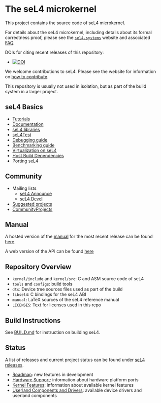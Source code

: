 <!--
     Copyright 2014, General Dynamics C4 Systems

     SPDX-License-Identifier: GPL-2.0-only
-->

The seL4 microkernel
====================

This project contains the source code of seL4 microkernel.

For details about the seL4 microkernel, including details about its formal
correctness proof, please see the [`sel4.systems`][1] website and associated
[FAQ][2].

DOIs for citing recent releases of this repository:
  * [![DOI][4]](https://doi.org/10.5281/zenodo.591727)

We welcome contributions to seL4. Please see the website for information
on [how to contribute][3].

This repository is usually not used in isolation, but as part of the build
system in a larger project.


  [1]: http://sel4.systems/
  [2]: https://docs.sel4.systems/projects/sel4/frequently-asked-questions
  [3]: https://docs.sel4.systems/processes/contributing.html
  [4]: https://zenodo.org/badge/DOI/10.5281/zenodo.591727.svg
  [5]: https://sel4.systems/Info/Docs/seL4-manual-latest.pdf
  [6]: https://docs.sel4.systems/GettingStarted
  [7]: https://docs.sel4.systems/releases/sel4
  [8]: https://docs.sel4.systems/projects/sel4/api-doc.html

seL4 Basics
---------------

- [Tutorials](https://docs.sel4.systems/Tutorials)
- [Documentation](https://docs.sel4.systems/projects/sel4/documentation)
- [seL4 libraries](https://docs.sel4.systems/projects/user_libs)
- [seL4Test](https://docs.sel4.systems/projects/sel4test/)
- [Debugging guide](https://docs.sel4.systems/projects/sel4-tutorials/debugging-guide)
- [Benchmarking guide](https://docs.sel4.systems/projects/sel4-tutorials/benchmarking-guide.html)
- [Virtualization on seL4](https://docs.sel4.systems/projects/virtualization/)
- [Host Build Dependencies](https://docs.sel4.systems/projects/buildsystem/host-dependencies.html)
- [Porting seL4](https://docs.sel4.systems/projects/sel4/porting)


Community
---------

- Mailing lists
  - [seL4 Announce](https://lists.sel4.systems/postorius/lists/announce.sel4.systems)
  - [seL4 Devel](https://lists.sel4.systems/postorius/lists/devel.sel4.systems)
- [Suggested projects](https://docs.sel4.systems/SuggestedProjects)
- [CommunityProjects](https://docs.sel4.systems/CommunityProjects)


Manual
------

A hosted version of the [manual](manual/) for the most recent release can be found [here][5].

A web version of the API can be found [here][8]

Repository Overview
-------------------

  * `kernel/include` and `kernel/src`: C and ASM source code of seL4
  * `tools` and `configs`: build tools
  * `dts`: Device tree sources files used as part of the build
  * `libsel4`: C bindings for the seL4 ABI
  * `manual`: LaTeX sources of the seL4 reference manual
  * `LICENSES`: Text for licenses used in this repo


Build Instructions
------------------

See [BUILD.md](BUILD.md) for instruction on building seL4.


Status
------

A list of releases and current project status can be found under [seL4 releases][7].

- [Roadmap](https://docs.sel4.systems/projects/roadmap): new features in development
- [Hardware Support](https://docs.sel4.systems/Hardware): information about hardware platform ports
- [Kernel Features]((https://docs.sel4.systems/projects/sel4/status)): information about available kernel features
- [Userland Components and Drivers](https://docs.sel4.systems/projects/available-user-components.html): available device drivers and
      userland components

